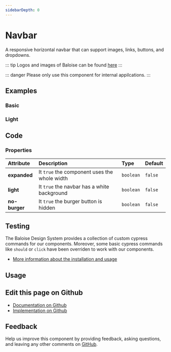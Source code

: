 ```yaml
---
sidebarDepth: 0
---
```


# Navbar

<!-- START: human documentation top -->

A responsive horizontal navbar that can support images, links, buttons, and dropdowns.

::: tip
Logos and images of Baloise can be found [here](https://www.baloise.com/de/home/ueber-uns/wer-wir-sind/bilder-logos.html)
:::

::: danger
Please only use this component for internal appilcations.
:::

<!-- END: human documentation top -->

<ClientOnly><docs-component-tabs></docs-component-tabs></ClientOnly>

## Examples

### Basic

<ClientOnly><docs-demo-bal-navbar-72></docs-demo-bal-navbar-72></ClientOnly>

### Light

<ClientOnly><docs-demo-bal-navbar-73></docs-demo-bal-navbar-73></ClientOnly>

## Code

### Properties

| Attribute     | Description                                  | Type                 | Default            |
| :------------ | :------------------------------------------- | :------------------- | :----------------- |
| **expanded**  | It `true` the component uses the whole width | <code>boolean</code> | <code>false</code> |
| **light**     | It `true` the navbar has a white background  | <code>boolean</code> | <code>false</code> |
| **no-burger** | It `true` the burger button is hidden        | <code>boolean</code> | <code>false</code> |

## Testing

The Baloise Design System provides a collection of custom cypress commands for our components. Moreover, some basic cypress commands like `should` or `click` have been overriden to work with our components.

- [More information about the installation and usage](/components/tooling/testing.html)

## Usage

<!-- START: human documentation usage -->

<!-- END: human documentation usage -->

## Edit this page on Github

- [Documentation on Github](https://github.com/baloise/design-system/blob/master/docs/src/components/components/bal-navbar.md)
- [Implementation on Github](https://github.com/baloise/design-system/blob/master/packages/components/src/components/bal-navbar)

## Feedback

Help us improve this component by providing feedback, asking questions, and leaving any other comments on [GitHub](https://github.com/baloise/design-system/issues/new).
